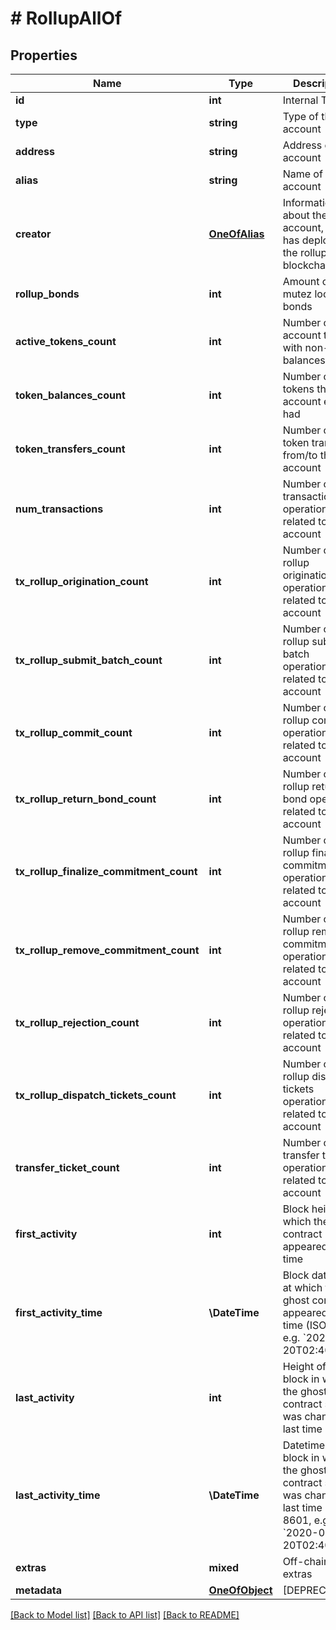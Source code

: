 # # RollupAllOf

## Properties

Name | Type | Description | Notes
------------ | ------------- | ------------- | -------------
**id** | **int** | Internal TzKT id | [optional]
**type** | **string** | Type of the account | [optional]
**address** | **string** | Address of the account | [optional]
**alias** | **string** | Name of the account | [optional]
**creator** | [**OneOfAlias**](OneOfAlias.md) | Information about the account, which has deployed the rollup to the blockchain | [optional]
**rollup_bonds** | **int** | Amount of mutez locked as bonds | [optional]
**active_tokens_count** | **int** | Number of account tokens with non-zero balances | [optional]
**token_balances_count** | **int** | Number of tokens the account ever had | [optional]
**token_transfers_count** | **int** | Number of token transfers from/to the account | [optional]
**num_transactions** | **int** | Number of transaction operations related to the account | [optional]
**tx_rollup_origination_count** | **int** | Number of tx rollup origination operations related to the account | [optional]
**tx_rollup_submit_batch_count** | **int** | Number of tx rollup submit batch operations related to the account | [optional]
**tx_rollup_commit_count** | **int** | Number of tx rollup commit operations related to the account | [optional]
**tx_rollup_return_bond_count** | **int** | Number of tx rollup return bond operations related to the account | [optional]
**tx_rollup_finalize_commitment_count** | **int** | Number of tx rollup finalize commitment operations related to the account | [optional]
**tx_rollup_remove_commitment_count** | **int** | Number of tx rollup remove commitment operations related to the account | [optional]
**tx_rollup_rejection_count** | **int** | Number of tx rollup rejection operations related to the account | [optional]
**tx_rollup_dispatch_tickets_count** | **int** | Number of tx rollup dispatch tickets operations related to the account | [optional]
**transfer_ticket_count** | **int** | Number of transfer ticket operations related to the account | [optional]
**first_activity** | **int** | Block height at which the ghost contract appeared first time | [optional]
**first_activity_time** | **\DateTime** | Block datetime at which the ghost contract appeared first time (ISO 8601, e.g. &#x60;2020-02-20T02:40:57Z&#x60;) | [optional]
**last_activity** | **int** | Height of the block in which the ghost contract state was changed last time | [optional]
**last_activity_time** | **\DateTime** | Datetime of the block in which the ghost contract state was changed last time (ISO 8601, e.g. &#x60;2020-02-20T02:40:57Z&#x60;) | [optional]
**extras** | **mixed** | Off-chain extras | [optional]
**metadata** | [**OneOfObject**](OneOfObject.md) | [DEPRECATED] | [optional]

[[Back to Model list]](../../README.md#models) [[Back to API list]](../../README.md#endpoints) [[Back to README]](../../README.md)
